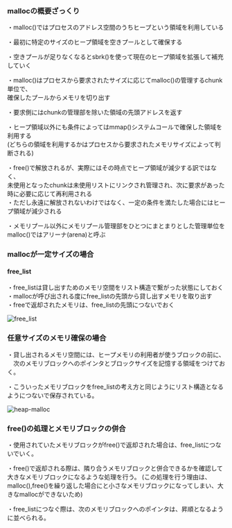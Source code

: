 ### mallocの概要ざっくり
・malloc()ではプロセスのアドレス空間のうちヒープという領域を利用している  
  
・最初に特定のサイズのヒープ領域を空きプールとして確保する  
  
・空きプールが足りなくなるとsbrk()を使って現在のヒープ領域を拡張して補充していく  
  
・malloc()はプロセスから要求されたサイズに応じてmalloc()の管理するchunk単位で、  
  確保したプールからメモリを切り出す  
    
・要求側にはchunkの管理部を除いた領域の先頭アドレスを返す  
  
・ヒープ領域以外にも条件によってはmmap()システムコールで確保した領域を利用する  
(どちらの領域を利用するかはプロセスから要求されたメモリサイズによって判断される)  
  
  
・free()で解放されるが、実際にはその時点でヒープ領域が減少する訳ではなく、  
未使用となったchunkは未使用リストにリンクされ管理され、次に要求があった時に必要に応じて再利用される  
・ただし永遠に解放されないわけではなく、一定の条件を満たした場合にはヒープ領域が減少される  
  
  
・メモリプール以外にメモリプール管理部をひとつにまとまりとした管理単位をmalloc()ではアリーナ(arena)と呼ぶ  
### mallocが一定サイズの場合
#### free_list
・free_listは貸し出すためのメモリ空間をリスト構造で繋がった状態にしておく  
・mallocが呼び出される度にfree_listの先頭から貸し出すメモリを取り出す  
・freeで返却されたメモリは、free_listの先頭につないでおく<br>  
  
    
![free_list](https://www.ei.fukui-nct.ac.jp/wp-content/uploads/2018/01/2018-01-16-freelist.png)  

  
  
### 任意サイズのメモリ確保の場合
・貸し出されるメモリ空間には、ヒープメモリの利用者が使うブロックの前に、  
　次のメモリブロックへのポインタとブロックサイズを記憶する領域をつけておく。  
   
   
・こういったメモリブロックをfree_listの考え方と同じようにリスト構造となるようにつないで保存されている。  
  
  

![heap-malloc](https://www.ei.fukui-nct.ac.jp/wp-content/uploads/2018/01/2018-01-16-heap-malloc.png)

### free()の処理とメモリブロックの併合
・使用されていたメモリブロックがfree()で返却された場合は、free_listにつないでいく。　　

・free()で返却される際は、隣り合うメモリブロックと併合できるかを確認して大きなメモリブロックになるような処理を行う。
(この処理を行う理由は、malloc(),free()を繰り返した場合にと小さなメモリブロックになってしまい、大きなmallocができないため)  

・free_listにつなぐ際は、次のメモリブロックへのポインタは、昇順となるように並べられる。　　

